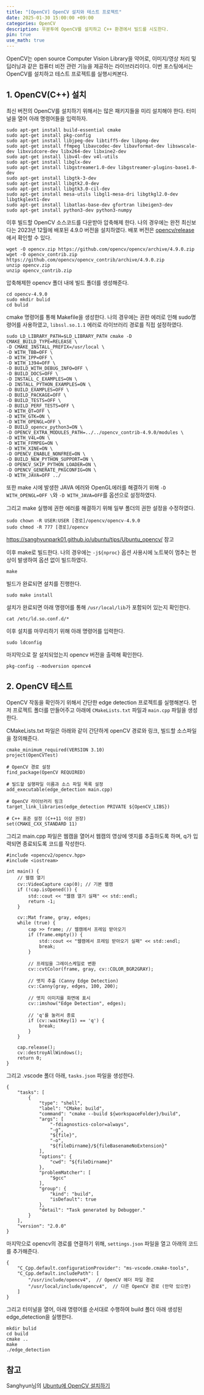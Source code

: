 ```yaml
---
title: "[OpenCV] OpenCV 설치와 테스트 프로젝트"
date: 2025-01-30 15:00:00 +09:00
categories: OpenCV
description: 우분투에 OpenCV를 설치하고 C++ 환경에서 빌드를 시도한다. 
pin: true
use_math: true
---
```


OpenCV는 open source Computer Vision Library을 약어로, 이미지/영상 처리 및 딥러닝과 같은 컴퓨터 비전 관련 기능을 제공하는 라이브러리이다.
이번 포스팅에서는 OpenCV를 설치하고 테스트 프로젝트를 실행시켜본다.

## 1. OpenCV(C++) 설치

최신 버전의 OpenCV를 설치하기 위해서는 많은 패키지들을 미리 설치해야 한다. 
터미널을 열어 아래 명령어들을 입력하자.

```
sudo apt-get install build-essential cmake
sudo apt-get install pkg-config
sudo apt-get install libjpeg-dev libtiff5-dev libpng-dev
sudo apt-get install ffmpeg libavcodec-dev libavformat-dev libswscale-dev libxvidcore-dev libx264-dev libxine2-dev
sudo apt-get install libv4l-dev v4l-utils
sudo apt-get install libglx-dev
sudo apt-get install libgstreamer1.0-dev libgstreamer-plugins-base1.0-dev
sudo apt-get install libgtk-3-dev
sudo apt-get install libgtk2.0-dev
sudo apt-get install libgtk3.0-cil-dev
sudo apt-get install mesa-utils libgl1-mesa-dri libgtkgl2.0-dev libgtkglext1-dev
sudo apt-get install libatlas-base-dev gfortran libeigen3-dev
sudo apt-get install python3-dev python3-numpy
```

이후 빌드할 OpenCV 소스코드를 다운받아 압축해제 한다. 
나의 경우에는 완전 최신보다는 2023년 12월에 배포된 4.9.0 버전을 설치하였다.
배포 버전은 [opencv/release](https://opencv.org/releases/)에서 확인할 수 있다.

```
wget -O opencv.zip https://github.com/opencv/opencv/archive/4.9.0.zip
wget -O opencv_contrib.zip https://github.com/opencv/opencv_contrib/archive/4.9.0.zip
unzip opencv.zip
unzip opencv_contrib.zip
```

압축해제한 opencv 폴더 내에 빌드 폴더를 생성해준다.

```
cd opencv-4.9.0
sudo mkdir bulid
cd bulid
```

cmake 명령어를 통해 Makefile을 생성한다. 
나의 경우에는 권한 에러로 인해 sudo명령어를 사용하였고, `libssl.so.1.1` 에러로 라이브러리 경로를 직접 설정하였다.

```
sudo LD_LIBRARY_PATH=$LD_LIBRARY_PATH cmake -D CMAKE_BUILD_TYPE=RELEASE \
-D CMAKE_INSTALL_PREFIX=/usr/local \
-D WITH_TBB=OFF \
-D WITH_IPP=OFF \
-D WITH_1394=OFF \
-D BUILD_WITH_DEBUG_INFO=OFF \
-D BUILD_DOCS=OFF \
-D INSTALL_C_EXAMPLES=ON \
-D INSTALL_PYTHON_EXAMPLES=ON \
-D BUILD_EXAMPLES=OFF \
-D BUILD_PACKAGE=OFF \
-D BUILD_TESTS=OFF \
-D BUILD_PERF_TESTS=OFF \
-D WITH_QT=OFF \
-D WITH_GTK=ON \
-D WITH_OPENGL=OFF \
-D BUILD_opencv_python3=ON \
-D OPENCV_EXTRA_MODULES_PATH=../../opencv_contrib-4.9.0/modules \
-D WITH_V4L=ON \
-D WITH_FFMPEG=ON \
-D WITH_XINE=ON \
-D OPENCV_ENABLE_NONFREE=ON \
-D BUILD_NEW_PYTHON_SUPPORT=ON \
-D OPENCV_SKIP_PYTHON_LOADER=ON \
-D OPENCV_GENERATE_PKGCONFIG=ON \
-D WITH_JAVA=OFF ../
```

또한 make 시에 발생한 JAVA 에러와 OpenGL에러를 해결하기 위해 `-D WITH_OPENGL=OFF \`와 `-D WITH_JAVA=OFF`를 옵션으로 설정하였다.

그리고 make 실행에 권한 에러를 해결하기 위해 일부 폴더의 권한 설정을 수정하였다.

```
sudo chown -R USER:USER [경로]/opencv/opencv-4.9.0
sudo chmod -R 777 [경로]/opencv
```
https://sanghyunpark01.github.io/ubuntu/tips/Ubuntu_opencv/ 참고

이후 make로 빌드한다. 나의 경우에는 `-j${nproc}` 옵션 사용시에 노트북이 멈추는 현상이 발생하여 옵션 없이 빌드하였다.

```
make
```

빌드가 완료되면 설치를 진행한다. 

```
sudo make install
```

설치가 완료되면 아래 명령어를 통해 `/usr/local/lib`가 포함되어 있는지 확인한다.

```
cat /etc/ld.so.conf.d/*
```

이후 설치를 마무리하기 위해 아래 명령어를 입력한다.

```
sudo ldconfig
```

마지막으로 잘 설치되었는지 opencv 버전을 출력해 확인한다. 

```
pkg-config --modversion opencv4
```

## 2. OpenCV 테스트

OpenCV 작동을 확인하기 위해서 간단한 edge detection 프로젝트를 실행해본다. 
먼저 프로젝트 폴더를 만들어주고 아래에 `CMakeLists.txt` 파일과 `main.cpp` 파일을 생성한다.

CMakeLists.txt 파일은 아래와 같이 간단하게 openCV 경로와 링크, 빌드할 소스파일을 정의해준다.

```
cmake_minimum_required(VERSION 3.10)
project(OpenCVTest)

# OpenCV 경로 설정
find_package(OpenCV REQUIRED)

# 빌드할 실행파일 이름과 소스 파일 목록 설정
add_executable(edge_detection main.cpp)

# OpenCV 라이브러리 링크
target_link_libraries(edge_detection PRIVATE ${OpenCV_LIBS})

# C++ 표준 설정 (C++11 이상 권장)
set(CMAKE_CXX_STANDARD 11)
```

그리고 main.cpp 파일은 웹캠을 열어서 웹캠의 영상에 엣지를 추출하도록 하며, q가 입력되면 종료되도록 코드를 작성한다.

```
#include <opencv2/opencv.hpp>
#include <iostream>

int main() {
    // 웹캠 열기
    cv::VideoCapture cap(0); // 기본 웹캠
    if (!cap.isOpened()) {
        std::cout << "웹캠 열기 실패" << std::endl;
        return -1;
    }

    cv::Mat frame, gray, edges;
    while (true) {
        cap >> frame; // 웹캠에서 프레임 받아오기
        if (frame.empty()) {
            std::cout << "웹캠에서 프레임 받아오기 실패" << std::endl;
            break;
        }

        // 프레임을 그레이스케일로 변환
        cv::cvtColor(frame, gray, cv::COLOR_BGR2GRAY);

        // 엣지 추출 (Canny Edge Detection)
        cv::Canny(gray, edges, 100, 200);

        // 엣지 이미지를 화면에 표시
        cv::imshow("Edge Detection", edges);

        // 'q'를 눌러서 종료
        if (cv::waitKey(1) == 'q') {
            break;
        }
    }

    cap.release();
    cv::destroyAllWindows();
    return 0;
}
```

그리고 .vscode 폴더 아래, `tasks.json` 파일을 생성한다.

```
{
    "tasks": [
        {
            "type": "shell",
            "label": "CMake: build",
            "command": "cmake --build ${workspaceFolder}/build",
            "args": [
                "-fdiagnostics-color=always",
                "-g",
                "${file}",
                "-o",
                "${fileDirname}/${fileBasenameNoExtension}"
            ],
            "options": {
                "cwd": "${fileDirname}"
            },
            "problemMatcher": [
                "$gcc"
            ],
            "group": {
                "kind": "build",
                "isDefault": true
            },
            "detail": "Task generated by Debugger."
        }
    ],
    "version": "2.0.0"
}
```

마지막으로 opencv의 경로를 연결하기 위해, `settings.json` 파일을 열고 아래의 코드를 추가해준다.

```
{
    "C_Cpp.default.configurationProvider": "ms-vscode.cmake-tools",
    "C_Cpp.default.includePath": [
        "/usr/include/opencv4",  // OpenCV 헤더 파일 경로
        "/usr/local/include/opencv4",  // 다른 OpenCV 경로 (만약 있으면)
    ]
}
```

그리고 터미널을 열어, 아래 명령어를 순서대로 수행하여 build 폴더 아래 생성된 edge_detection을 실행한다. 

```
mkdir bulid
cd build
cmake ..
make
./edge_detection
```

## 참고

Sanghyun님의 [Ubuntu에 OpenCV 설치하기](https://sanghyunpark01.github.io/ubuntu/tips/Ubuntu_opencv/)
